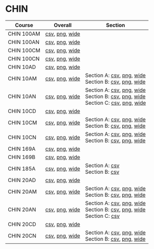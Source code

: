 # CHIN

| Course | Overall | Section |
| ------ | ------- | ------- |
| CHIN 100AM | [csv](https://github.com/UCSD-Historical-Enrollment-Data/2024Fall/blob/main/overall/CHIN%20100AM.csv), [png](https://raw.githubusercontent.com/UCSD-Historical-Enrollment-Data/2024Fall/main/plot_overall/CHIN%20100AM.png), [wide](https://raw.githubusercontent.com/UCSD-Historical-Enrollment-Data/2024Fall/main/plot_overall_wide/CHIN%20100AM.png) |  |
| CHIN 100AN | [csv](https://github.com/UCSD-Historical-Enrollment-Data/2024Fall/blob/main/overall/CHIN%20100AN.csv), [png](https://raw.githubusercontent.com/UCSD-Historical-Enrollment-Data/2024Fall/main/plot_overall/CHIN%20100AN.png), [wide](https://raw.githubusercontent.com/UCSD-Historical-Enrollment-Data/2024Fall/main/plot_overall_wide/CHIN%20100AN.png) |  |
| CHIN 100CM | [csv](https://github.com/UCSD-Historical-Enrollment-Data/2024Fall/blob/main/overall/CHIN%20100CM.csv), [png](https://raw.githubusercontent.com/UCSD-Historical-Enrollment-Data/2024Fall/main/plot_overall/CHIN%20100CM.png), [wide](https://raw.githubusercontent.com/UCSD-Historical-Enrollment-Data/2024Fall/main/plot_overall_wide/CHIN%20100CM.png) |  |
| CHIN 100CN | [csv](https://github.com/UCSD-Historical-Enrollment-Data/2024Fall/blob/main/overall/CHIN%20100CN.csv), [png](https://raw.githubusercontent.com/UCSD-Historical-Enrollment-Data/2024Fall/main/plot_overall/CHIN%20100CN.png), [wide](https://raw.githubusercontent.com/UCSD-Historical-Enrollment-Data/2024Fall/main/plot_overall_wide/CHIN%20100CN.png) |  |
| CHIN 10AD | [csv](https://github.com/UCSD-Historical-Enrollment-Data/2024Fall/blob/main/overall/CHIN%2010AD.csv), [png](https://raw.githubusercontent.com/UCSD-Historical-Enrollment-Data/2024Fall/main/plot_overall/CHIN%2010AD.png), [wide](https://raw.githubusercontent.com/UCSD-Historical-Enrollment-Data/2024Fall/main/plot_overall_wide/CHIN%2010AD.png) |  |
| CHIN 10AM | [csv](https://github.com/UCSD-Historical-Enrollment-Data/2024Fall/blob/main/overall/CHIN%2010AM.csv), [png](https://raw.githubusercontent.com/UCSD-Historical-Enrollment-Data/2024Fall/main/plot_overall/CHIN%2010AM.png), [wide](https://raw.githubusercontent.com/UCSD-Historical-Enrollment-Data/2024Fall/main/plot_overall_wide/CHIN%2010AM.png) | Section A: [csv](https://github.com/UCSD-Historical-Enrollment-Data/2024Fall/blob/main/section/CHIN%2010AM_A.csv), [png](https://raw.githubusercontent.com/UCSD-Historical-Enrollment-Data/2024Fall/main/plot_section/CHIN%2010AM_A.png), [wide](https://raw.githubusercontent.com/UCSD-Historical-Enrollment-Data/2024Fall/main/plot_section_wide/CHIN%2010AM_A.png)<br>Section B: [csv](https://github.com/UCSD-Historical-Enrollment-Data/2024Fall/blob/main/section/CHIN%2010AM_B.csv), [png](https://raw.githubusercontent.com/UCSD-Historical-Enrollment-Data/2024Fall/main/plot_section/CHIN%2010AM_B.png), [wide](https://raw.githubusercontent.com/UCSD-Historical-Enrollment-Data/2024Fall/main/plot_section_wide/CHIN%2010AM_B.png) |
| CHIN 10AN | [csv](https://github.com/UCSD-Historical-Enrollment-Data/2024Fall/blob/main/overall/CHIN%2010AN.csv), [png](https://raw.githubusercontent.com/UCSD-Historical-Enrollment-Data/2024Fall/main/plot_overall/CHIN%2010AN.png), [wide](https://raw.githubusercontent.com/UCSD-Historical-Enrollment-Data/2024Fall/main/plot_overall_wide/CHIN%2010AN.png) | Section A: [csv](https://github.com/UCSD-Historical-Enrollment-Data/2024Fall/blob/main/section/CHIN%2010AN_A.csv), [png](https://raw.githubusercontent.com/UCSD-Historical-Enrollment-Data/2024Fall/main/plot_section/CHIN%2010AN_A.png), [wide](https://raw.githubusercontent.com/UCSD-Historical-Enrollment-Data/2024Fall/main/plot_section_wide/CHIN%2010AN_A.png)<br>Section B: [csv](https://github.com/UCSD-Historical-Enrollment-Data/2024Fall/blob/main/section/CHIN%2010AN_B.csv), [png](https://raw.githubusercontent.com/UCSD-Historical-Enrollment-Data/2024Fall/main/plot_section/CHIN%2010AN_B.png), [wide](https://raw.githubusercontent.com/UCSD-Historical-Enrollment-Data/2024Fall/main/plot_section_wide/CHIN%2010AN_B.png)<br>Section C: [csv](https://github.com/UCSD-Historical-Enrollment-Data/2024Fall/blob/main/section/CHIN%2010AN_C.csv), [png](https://raw.githubusercontent.com/UCSD-Historical-Enrollment-Data/2024Fall/main/plot_section/CHIN%2010AN_C.png), [wide](https://raw.githubusercontent.com/UCSD-Historical-Enrollment-Data/2024Fall/main/plot_section_wide/CHIN%2010AN_C.png) |
| CHIN 10CD | [csv](https://github.com/UCSD-Historical-Enrollment-Data/2024Fall/blob/main/overall/CHIN%2010CD.csv), [png](https://raw.githubusercontent.com/UCSD-Historical-Enrollment-Data/2024Fall/main/plot_overall/CHIN%2010CD.png), [wide](https://raw.githubusercontent.com/UCSD-Historical-Enrollment-Data/2024Fall/main/plot_overall_wide/CHIN%2010CD.png) |  |
| CHIN 10CM | [csv](https://github.com/UCSD-Historical-Enrollment-Data/2024Fall/blob/main/overall/CHIN%2010CM.csv), [png](https://raw.githubusercontent.com/UCSD-Historical-Enrollment-Data/2024Fall/main/plot_overall/CHIN%2010CM.png), [wide](https://raw.githubusercontent.com/UCSD-Historical-Enrollment-Data/2024Fall/main/plot_overall_wide/CHIN%2010CM.png) | Section A: [csv](https://github.com/UCSD-Historical-Enrollment-Data/2024Fall/blob/main/section/CHIN%2010CM_A.csv), [png](https://raw.githubusercontent.com/UCSD-Historical-Enrollment-Data/2024Fall/main/plot_section/CHIN%2010CM_A.png), [wide](https://raw.githubusercontent.com/UCSD-Historical-Enrollment-Data/2024Fall/main/plot_section_wide/CHIN%2010CM_A.png)<br>Section B: [csv](https://github.com/UCSD-Historical-Enrollment-Data/2024Fall/blob/main/section/CHIN%2010CM_B.csv), [png](https://raw.githubusercontent.com/UCSD-Historical-Enrollment-Data/2024Fall/main/plot_section/CHIN%2010CM_B.png), [wide](https://raw.githubusercontent.com/UCSD-Historical-Enrollment-Data/2024Fall/main/plot_section_wide/CHIN%2010CM_B.png) |
| CHIN 10CN | [csv](https://github.com/UCSD-Historical-Enrollment-Data/2024Fall/blob/main/overall/CHIN%2010CN.csv), [png](https://raw.githubusercontent.com/UCSD-Historical-Enrollment-Data/2024Fall/main/plot_overall/CHIN%2010CN.png), [wide](https://raw.githubusercontent.com/UCSD-Historical-Enrollment-Data/2024Fall/main/plot_overall_wide/CHIN%2010CN.png) | Section A: [csv](https://github.com/UCSD-Historical-Enrollment-Data/2024Fall/blob/main/section/CHIN%2010CN_A.csv), [png](https://raw.githubusercontent.com/UCSD-Historical-Enrollment-Data/2024Fall/main/plot_section/CHIN%2010CN_A.png), [wide](https://raw.githubusercontent.com/UCSD-Historical-Enrollment-Data/2024Fall/main/plot_section_wide/CHIN%2010CN_A.png)<br>Section B: [csv](https://github.com/UCSD-Historical-Enrollment-Data/2024Fall/blob/main/section/CHIN%2010CN_B.csv), [png](https://raw.githubusercontent.com/UCSD-Historical-Enrollment-Data/2024Fall/main/plot_section/CHIN%2010CN_B.png), [wide](https://raw.githubusercontent.com/UCSD-Historical-Enrollment-Data/2024Fall/main/plot_section_wide/CHIN%2010CN_B.png) |
| CHIN 169A | [csv](https://github.com/UCSD-Historical-Enrollment-Data/2024Fall/blob/main/overall/CHIN%20169A.csv), [png](https://raw.githubusercontent.com/UCSD-Historical-Enrollment-Data/2024Fall/main/plot_overall/CHIN%20169A.png), [wide](https://raw.githubusercontent.com/UCSD-Historical-Enrollment-Data/2024Fall/main/plot_overall_wide/CHIN%20169A.png) |  |
| CHIN 169B | [csv](https://github.com/UCSD-Historical-Enrollment-Data/2024Fall/blob/main/overall/CHIN%20169B.csv), [png](https://raw.githubusercontent.com/UCSD-Historical-Enrollment-Data/2024Fall/main/plot_overall/CHIN%20169B.png), [wide](https://raw.githubusercontent.com/UCSD-Historical-Enrollment-Data/2024Fall/main/plot_overall_wide/CHIN%20169B.png) |  |
| CHIN 185A | [csv](https://github.com/UCSD-Historical-Enrollment-Data/2024Fall/blob/main/overall/CHIN%20185A.csv), [png](https://raw.githubusercontent.com/UCSD-Historical-Enrollment-Data/2024Fall/main/plot_overall/CHIN%20185A.png), [wide](https://raw.githubusercontent.com/UCSD-Historical-Enrollment-Data/2024Fall/main/plot_overall_wide/CHIN%20185A.png) | Section A: [csv](https://github.com/UCSD-Historical-Enrollment-Data/2024Fall/blob/main/section/CHIN%20185A_A.csv)<br>Section B: [csv](https://github.com/UCSD-Historical-Enrollment-Data/2024Fall/blob/main/section/CHIN%20185A_B.csv) |
| CHIN 20AD | [csv](https://github.com/UCSD-Historical-Enrollment-Data/2024Fall/blob/main/overall/CHIN%2020AD.csv), [png](https://raw.githubusercontent.com/UCSD-Historical-Enrollment-Data/2024Fall/main/plot_overall/CHIN%2020AD.png), [wide](https://raw.githubusercontent.com/UCSD-Historical-Enrollment-Data/2024Fall/main/plot_overall_wide/CHIN%2020AD.png) |  |
| CHIN 20AM | [csv](https://github.com/UCSD-Historical-Enrollment-Data/2024Fall/blob/main/overall/CHIN%2020AM.csv), [png](https://raw.githubusercontent.com/UCSD-Historical-Enrollment-Data/2024Fall/main/plot_overall/CHIN%2020AM.png), [wide](https://raw.githubusercontent.com/UCSD-Historical-Enrollment-Data/2024Fall/main/plot_overall_wide/CHIN%2020AM.png) | Section A: [csv](https://github.com/UCSD-Historical-Enrollment-Data/2024Fall/blob/main/section/CHIN%2020AM_A.csv), [png](https://raw.githubusercontent.com/UCSD-Historical-Enrollment-Data/2024Fall/main/plot_section/CHIN%2020AM_A.png), [wide](https://raw.githubusercontent.com/UCSD-Historical-Enrollment-Data/2024Fall/main/plot_section_wide/CHIN%2020AM_A.png)<br>Section B: [csv](https://github.com/UCSD-Historical-Enrollment-Data/2024Fall/blob/main/section/CHIN%2020AM_B.csv), [png](https://raw.githubusercontent.com/UCSD-Historical-Enrollment-Data/2024Fall/main/plot_section/CHIN%2020AM_B.png), [wide](https://raw.githubusercontent.com/UCSD-Historical-Enrollment-Data/2024Fall/main/plot_section_wide/CHIN%2020AM_B.png) |
| CHIN 20AN | [csv](https://github.com/UCSD-Historical-Enrollment-Data/2024Fall/blob/main/overall/CHIN%2020AN.csv), [png](https://raw.githubusercontent.com/UCSD-Historical-Enrollment-Data/2024Fall/main/plot_overall/CHIN%2020AN.png), [wide](https://raw.githubusercontent.com/UCSD-Historical-Enrollment-Data/2024Fall/main/plot_overall_wide/CHIN%2020AN.png) | Section A: [csv](https://github.com/UCSD-Historical-Enrollment-Data/2024Fall/blob/main/section/CHIN%2020AN_A.csv), [png](https://raw.githubusercontent.com/UCSD-Historical-Enrollment-Data/2024Fall/main/plot_section/CHIN%2020AN_A.png), [wide](https://raw.githubusercontent.com/UCSD-Historical-Enrollment-Data/2024Fall/main/plot_section_wide/CHIN%2020AN_A.png)<br>Section B: [csv](https://github.com/UCSD-Historical-Enrollment-Data/2024Fall/blob/main/section/CHIN%2020AN_B.csv), [png](https://raw.githubusercontent.com/UCSD-Historical-Enrollment-Data/2024Fall/main/plot_section/CHIN%2020AN_B.png), [wide](https://raw.githubusercontent.com/UCSD-Historical-Enrollment-Data/2024Fall/main/plot_section_wide/CHIN%2020AN_B.png)<br>Section C: [csv](https://github.com/UCSD-Historical-Enrollment-Data/2024Fall/blob/main/section/CHIN%2020AN_C.csv) |
| CHIN 20CD | [csv](https://github.com/UCSD-Historical-Enrollment-Data/2024Fall/blob/main/overall/CHIN%2020CD.csv), [png](https://raw.githubusercontent.com/UCSD-Historical-Enrollment-Data/2024Fall/main/plot_overall/CHIN%2020CD.png), [wide](https://raw.githubusercontent.com/UCSD-Historical-Enrollment-Data/2024Fall/main/plot_overall_wide/CHIN%2020CD.png) |  |
| CHIN 20CN | [csv](https://github.com/UCSD-Historical-Enrollment-Data/2024Fall/blob/main/overall/CHIN%2020CN.csv), [png](https://raw.githubusercontent.com/UCSD-Historical-Enrollment-Data/2024Fall/main/plot_overall/CHIN%2020CN.png), [wide](https://raw.githubusercontent.com/UCSD-Historical-Enrollment-Data/2024Fall/main/plot_overall_wide/CHIN%2020CN.png) | Section A: [csv](https://github.com/UCSD-Historical-Enrollment-Data/2024Fall/blob/main/section/CHIN%2020CN_A.csv), [png](https://raw.githubusercontent.com/UCSD-Historical-Enrollment-Data/2024Fall/main/plot_section/CHIN%2020CN_A.png), [wide](https://raw.githubusercontent.com/UCSD-Historical-Enrollment-Data/2024Fall/main/plot_section_wide/CHIN%2020CN_A.png)<br>Section B: [csv](https://github.com/UCSD-Historical-Enrollment-Data/2024Fall/blob/main/section/CHIN%2020CN_B.csv), [png](https://raw.githubusercontent.com/UCSD-Historical-Enrollment-Data/2024Fall/main/plot_section/CHIN%2020CN_B.png), [wide](https://raw.githubusercontent.com/UCSD-Historical-Enrollment-Data/2024Fall/main/plot_section_wide/CHIN%2020CN_B.png) |
